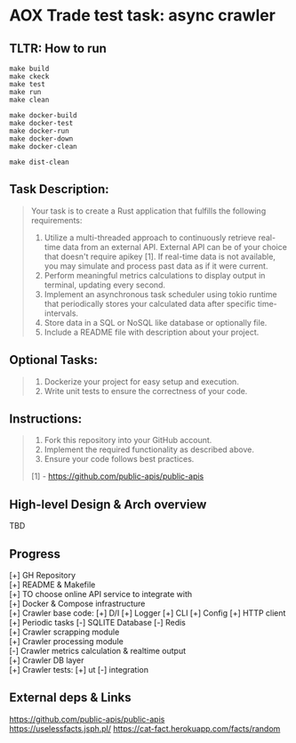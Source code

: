 AOX Trade test task: async crawler
==================================

TLTR: How to run
----------------

    make build
    make ckeck
    make test
    make run
    make clean

    make docker-build
    make docker-test
    make docker-run
    make docker-down
    make docker-clean

    make dist-clean


Task Description:
-----------------
> Your task is to create a Rust application that fulfills the following requirements:
> 
> 1. Utilize a multi-threaded approach to continuously retrieve real-time data from an external API. External API can be of your choice that doesn't require apikey [1]. 
>    If real-time data is not available, you may simulate and process past data as if it were current.
> 2. Perform meaningful metrics calculations to display output in terminal, updating every second.
> 3. Implement an asynchronous task scheduler using tokio runtime that periodically stores your calculated data after specific time-intervals.
> 4. Store data in a SQL or NoSQL like database or optionally file.
> 5. Include a README file with description about your project.

Optional Tasks:
---------------
> 1. Dockerize your project for easy setup and execution.
> 2. Write unit tests to ensure the correctness of your code.

Instructions:
-------------
> 1. Fork this repository into your GitHub account.
> 2. Implement the required functionality as described above.
> 3. Ensure your code follows best practices.
>
> [1] - https://github.com/public-apis/public-apis

High-level Design & Arch overview
---------------------------------

TBD

Progress
--------
[+] GH Repository  
[+] README & Makefile  
[+] TO choose online API service to integrate with  
[+] Docker & Compose infrastructure  
[+] Crawler base code:
    [+] D/I
    [+] Logger
    [+] CLI
    [+] Config
    [+] HTTP client
    [+] Periodic tasks
    [-] SQLITE Database
    [-] Redis  
[+] Crawler scrapping module   
[+] Crawler processing module   
[-] Crawler metrics calculation & realtime output  
[+] Crawler DB layer  
[+] Crawler tests:
    [+] ut
    [-] integration  

External deps & Links
---------------------

https://github.com/public-apis/public-apis  
https://uselessfacts.jsph.pl/
https://cat-fact.herokuapp.com/facts/random  
